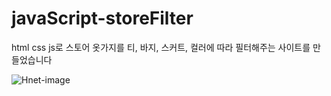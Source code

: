 # javaScript-storeFilter
 html css js로 스토어 옷가지를 티, 바지, 스커트, 컬러에 따라 필터해주는 사이트를 만들었습니다
 
![Hnet-image](https://user-images.githubusercontent.com/75124028/170676461-ab251493-968d-4f5b-9eda-daf8f5ce85dd.gif)
